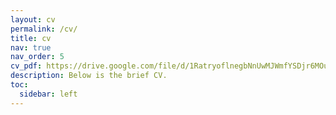 ```yaml
---
layout: cv
permalink: /cv/
title: cv
nav: true
nav_order: 5
cv_pdf: https://drive.google.com/file/d/1RatryoflnegbNnUwMJWmfYSDjr6MOuH8/view?usp=sharing # you can also use external links here
description: Below is the brief CV.
toc:
  sidebar: left
---
```

